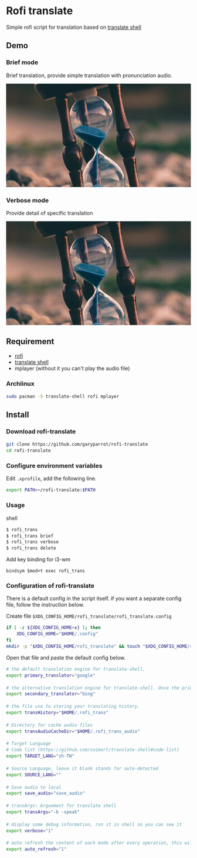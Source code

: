 # Rofi translate

Simple rofi script for translation based on [translate shell](https://github.com/soimort/translate-shell)

## Demo

### Brief mode

Brief translation, provide simple translation with pronunciation audio.

![Demo1](./demo/demo1.gif)

### Verbose mode

Provide detail of specific translation

![Demo2](./demo/demo2.gif)

## Requirement

* [rofi](https://github.com/davatorium/rofi)
* [translate shell](https://github.com/soimort/translate-shell)
* mplayer (without it you can't play the audio file)

### Archlinux
``` bash
sudo pacman -S translate-shell rofi mplayer
```

## Install
### Download rofi-translate
``` bash
git clone https://github.com/garyparrot/rofi-translate
cd rofi-translate
```

### Configure environment variables
Edit `.xprofile`, add the following line.
``` bash
export PATH=~/rofi-translate:$PATH
```

### Usage

shell
``` bash
$ rofi_trans
$ rofi_trans brief
$ rofi_trans verbose
$ rofi_trans delete
```

Add key binding for i3-wm
``` plaintext
bindsym $mod+t exec rofi_trans
```

### Configuration of rofi-translate

There is a default config in the script itself. if you want a separate config file, follow the instruction below.

Create file ``$XDG_CONFIG_HOME/rofi_translate/rofi_translate.config``

```bash
if [ -z ${XDG_CONFIG_HOME+x} ]; then
    XDG_CONFIG_HOME="$HOME/.config"
fi
mkdir -p "$XDG_CONFIG_HOME/rofi_translate" && touch "$XDG_CONFIG_HOME/rofi_translate/rofi_translate.config"
```

Open that file and paste the default config below.

```bash
# the default translation engine for translate-shell.
export primary_translator="google"

# the alternative translation engine for translate-shell. Once the primary engine malfunctioned, the secondary engine replace it.
export secondary_translator="bing"

# the file use to storing your translating history.
export transHistory="$HOME/.rofi_trans"

# Directory for cache audio files
export transAudioCacheDir="$HOME/.rofi_trans_audio"

# Target Language
# Code list (https://github.com/soimort/translate-shell#code-list)
export TARGET_LANG="zh-TW"

# Source Language, leave it blank stands for auto-detected
export SOURCE_LANG=""

# Save audio to local
export save_audio="save_audio"

# transArgs: Arguement for translate shell
export transArgs="-b -speak"

# display some debug information, run it in shell so you can see it
export verbose="1"

# auto refresh the content of each mode after every operation, this will cause the rofi flash(close and open)
export auto_refresh="1"
```
